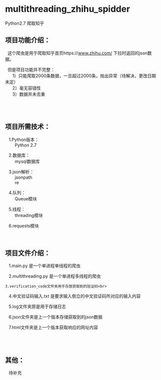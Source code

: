# multithreading_zhihu_spidder
Python2.7 爬取知乎

项目功能介绍：
---------
   这个爬虫是用于爬取知乎首页https://www.zhihu.com/ 下拉时返回的json数据。<br>
   
   但是项目功能并不完整：<br>
       1）只能爬取2000条数据，一旦超过2000条，抛出异常（待解决，更改日期未定）<br>
       2）毫无容错性<br>
       3）数据并未去重<br>
<br><br><br>

项目所需技术：
---------
    1.Python版本：<br>
         Python 2.7<br>
         
    2.数据库：<br>
         mysql数据库<br>
         
    3.json解析：<br>
         jsonpath<br>
         re<br>
         
    4.队列：<br>
         Queue模块<br>
         
    5.线程：<br>
         threading模块<br>
         
    6.requests模块
<br><br><br>

项目文件介绍：
---------
    1.main.py 是一个单进程单线程的爬虫<br>
    
    2.multithreading.py 是一个单进程多线程的爬虫<br>
    
    3.verification_code文件夹用于存放获取到的验证码<br>
    
    4.中文验证码输入.txt 是要求输入倒立的中文验证码所对应的输入内容<br>
    
    5.log文件夹原是用于存储日志<br>
    
    6.json文件夹是上一个版本存储获取到的json数据<br>
    
    7.html文件夹是上一个版本获取响应的网址内容<br>
<br><br><br>

其他：
---------
    待补充
